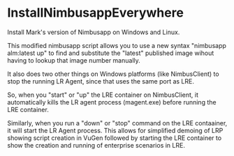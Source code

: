 # InstallNimbusappEverywhere
Install Mark's version of Nimbusapp on Windows and Linux.

This modified nimbusapp script allows you to use a new syntax
"nimbusapp alm:latest up" to find and substitute the "latest"
published image wihout having to lookup that image number manually.

It also does two other things on Windows platforms (like NimbusClient)
to stop the running LR Agent, since that uses the same port as LRE.

So, when you "start" or "up" the LRE container on NimbusClient, it
automatically kills the LR agent process (magent.exe) before running
the LRE container.

Similarly, when you run a "down" or "stop" command on the LRE contaainer, it 
will start the LR Agent process. This allows for simplified demoing of LRP
showing script creation in VuGen followed by starting the LRE container to show
the creation and running of enterprise scenarios in LRE.
